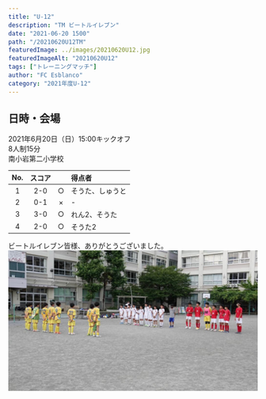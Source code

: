 ```yaml
---
title: "U-12"
description: "TM ビートルイレブン"
date: "2021-06-20 1500"
path: "/20210620U12TM"
featuredImage: ../images/20210620U12.jpg
featuredImageAlt: "20210620U12"
tags: ["トレーニングマッチ"]
author: "FC Esblanco"
category: "2021年度U-12"
---
```


## 日時・会場

2021年6月20日（日）15:00キックオフ  
8人制15分  
南小岩第二小学校

| No.| スコア  |   | 得点者  |
|:--:|:------:|:-:|:--------|
| 1  | 2-0    | ○ |そうた、しゅうと|
| 2  | 0-1    | × |-        |
| 3  | 3-0    | ○ |れん2、そうた        |
| 4  | 2-0    | ○ |そうた2        |


ビートルイレブン皆様、ありがとうございました。
![20210620U12](../images/20210620U12b.jpg "TM0203")


<script src="https://adm.shinobi.jp/s/f9835040bccb6582c56df68b8f5ecca7"></script>
